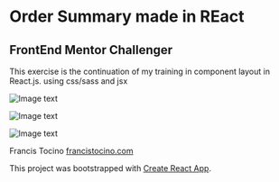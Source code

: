 # Order Summary made in REact 
## FrontEnd Mentor Challenger

This exercise is the continuation of my training in component layout in React.js. using css/sass and jsx

![Image text](https://github.com/FrancisTocino/fm2-order-summary-component-source.git/mobile-design.jpg)

![Image text](https://github.com/FrancisTocino/fm2-order-summary-component-source.git/desktop-design.jpg)

![Image text](https://github.com/FrancisTocino/fm2-order-summary-component-source.git/active-states.jpg)


Francis Tocino [francistocino.com](http://francistocino.com)

This project was bootstrapped with [Create React App](https://github.com/facebook/create-react-app).


